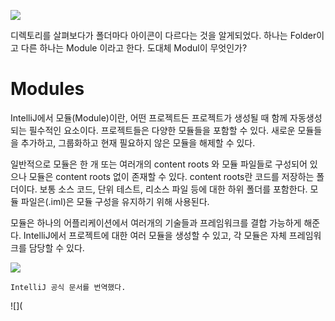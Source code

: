 ![](https://i.imgur.com/r1GX7Ah.png)

디렉토리를 살펴보다가 폴더마다 아이콘이 다르다는 것을 알게되었다. 하나는 Folder이고 다른 하나는 Module 이라고 한다. 도대체 Modul이 무엇인가? 

# Modules 

IntelliJ에서 모듈(Module)이란, 어떤 프로젝트든 프로젝트가 생성될 때 함께 자동생성되는 필수적인 요소이다. 프로젝트들은 다양한 모듈들을 포함할 수 있다. 새로운 모듈들을 추가하고, 그룹화하고 현재 필요하지 않은 모듈을 해제할 수 있다.

일반적으로 모듈은 한 개 또는 여러개의 content roots 와 모듈 파일들로 구성되어 있으나 모듈은 content roots 없이 존재할 수 있다. content roots란 코드를 저장하는 폴더이다. 보통 소스 코드, 단위 테스트, 리소스 파일 등에 대한 하위 폴더를 포함한다. 모듈 파일은(.iml)은 모듈 구성을 유지하기 위해 사용된다. 

모듈은 하나의 어플리케이션에서 여러개의 기술들과 프레임워크를 결합 가능하게 해준다. IntelliJ에서 프로젝트에 대한 여러 모듈을 생성할 수 있고, 각 모듈은 자체 프레임워크를 담당할 수 있다. 

![](https://i.imgur.com/XdqdE17.png)




`IntelliJ 공식 문서를 번역했다.`





![](
